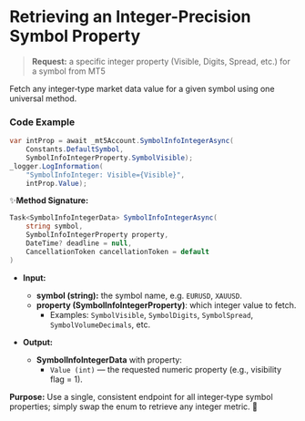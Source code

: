 # Retrieving an Integer-Precision Symbol Property

> **Request:** a specific integer property (Visible, Digits, Spread, etc.) for a symbol from MT5

Fetch any integer‐type market data value for a given symbol using one universal method.

### Code Example

```csharp
var intProp = await _mt5Account.SymbolInfoIntegerAsync(
    Constants.DefaultSymbol,
    SymbolInfoIntegerProperty.SymbolVisible);
_logger.LogInformation(
    "SymbolInfoInteger: Visible={Visible}",
    intProp.Value);
```

✨**Method Signature:**
```csharp
Task<SymbolInfoIntegerData> SymbolInfoIntegerAsync(
    string symbol,
    SymbolInfoIntegerProperty property,
    DateTime? deadline = null,
    CancellationToken cancellationToken = default
)
```
* **Input:**
    * **symbol (string):** the symbol name, e.g. `EURUSD`, `XAUUSD`.
    * **property (SymbolInfoIntegerProperty)**: which integer value to fetch.
      * Examples: `SymbolVisible`, `SymbolDigits`, `SymbolSpread`, `SymbolVolumeDecimals`, etc.

* **Output:**
    * **SymbolInfoIntegerData** with property:
      * `Value (int)` — the requested numeric property (e.g., visibility flag = 1).

**Purpose:** Use a single, consistent endpoint for all integer‐type symbol properties; simply swap the enum to retrieve any integer metric. 🚀
